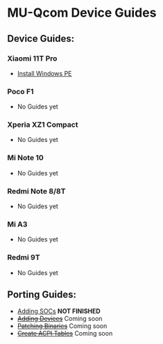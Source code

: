 # MU-Qcom Device Guides

## Device Guides:

### Xiaomi 11T Pro

   - [Install Windows PE](https://github.com/Robotix22/MU-Qcom-Guides/blob/main/Xiaomi-11T-Pro/WinPE.md)

### Poco F1

   - No Guides yet

### Xperia XZ1 Compact

   - No Guides yet

### Mi Note 10

   - No Guides yet

### Redmi Note 8/8T

   - No Guides yet

### Mi A3

   - No Guides yet

### Redmi 9T

   - No Guides yet

## Porting Guides:

   - [Adding SOCs](https://github.com/Robotix22/MU-Qcom-Guides/blob/main/Porting/SOC.md) **NOT FINISHED**
   - ~~[Adding Devices]()~~ Coming soon
   - ~~[Patching Binaries]()~~ Coming soon
   - ~~[Create ACPI Tables]()~~ Coming soon
